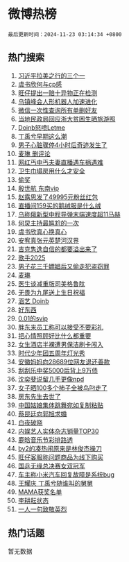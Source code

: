 # 微博热榜

`最后更新时间：2024-11-23 03:14:34 +0800`

## 热门搜索

1. [习近平拉美之行的三个一](https://m.weibo.cn/search?containerid=100103type%3D1%26t%3D10%26q%3D%23%E4%B9%A0%E8%BF%91%E5%B9%B3%E6%8B%89%E7%BE%8E%E4%B9%8B%E8%A1%8C%E7%9A%84%E4%B8%89%E4%B8%AA%E4%B8%80%23&stream_entry_id=51&isnewpage=1&extparam=seat%3D1%26cate%3D10103%26dgr%3D0%26filter_type%3Drealtimehot%26stream_entry_id%3D51%26c_type%3D51%26pos%3D0%26q%3D%2523%25E4%25B9%25A0%25E8%25BF%2591%25E5%25B9%25B3%25E6%258B%2589%25E7%25BE%258E%25E4%25B9%258B%25E8%25A1%258C%25E7%259A%2584%25E4%25B8%2589%25E4%25B8%25AA%25E4%25B8%2580%2523%26display_time%3D1732302873%26pre_seqid%3D17323028739400238092381)
1. [虞书欣何与cp感](https://m.weibo.cn/search?containerid=100103type%3D1%26t%3D10%26q%3D%23%E8%99%9E%E4%B9%A6%E6%AC%A3%E4%BD%95%E4%B8%8Ecp%E6%84%9F%23&stream_entry_id=31&isnewpage=1&extparam=seat%3D1%26flag%3D0%26lcate%3D5001%26filter_type%3Drealtimehot%26c_type%3D31%26q%3D%2523%25E8%2599%259E%25E4%25B9%25A6%25E6%25AC%25A3%25E4%25BD%2595%25E4%25B8%258Ecp%25E6%2584%259F%2523%26cate%3D5001%26realpos%3D1%26stream_entry_id%3D31%26pos%3D0%26band_rank%3D1%26dgr%3D0%26display_time%3D1732302873%26pre_seqid%3D17323028739400238092381)
1. [旺仔提出一赔十异物正在检测](https://m.weibo.cn/search?containerid=100103type%3D1%26t%3D10%26q%3D%23%E6%97%BA%E4%BB%94%E6%8F%90%E5%87%BA%E4%B8%80%E8%B5%94%E5%8D%81%E5%BC%82%E7%89%A9%E6%AD%A3%E5%9C%A8%E6%A3%80%E6%B5%8B%23&stream_entry_id=31&isnewpage=1&extparam=seat%3D1%26flag%3D2%26lcate%3D5001%26filter_type%3Drealtimehot%26c_type%3D31%26q%3D%2523%25E6%2597%25BA%25E4%25BB%2594%25E6%258F%2590%25E5%2587%25BA%25E4%25B8%2580%25E8%25B5%2594%25E5%258D%2581%25E5%25BC%2582%25E7%2589%25A9%25E6%25AD%25A3%25E5%259C%25A8%25E6%25A3%2580%25E6%25B5%258B%2523%26cate%3D5001%26realpos%3D2%26stream_entry_id%3D31%26pos%3D1%26band_rank%3D2%26dgr%3D0%26display_time%3D1732302873%26pre_seqid%3D17323028739400238092381)
1. [乌镇峰会人形机器人加速进化](https://m.weibo.cn/search?containerid=100103type%3D1%26t%3D10%26q%3D%23%E4%B9%8C%E9%95%87%E5%B3%B0%E4%BC%9A%E4%BA%BA%E5%BD%A2%E6%9C%BA%E5%99%A8%E4%BA%BA%E5%8A%A0%E9%80%9F%E8%BF%9B%E5%8C%96%23&stream_entry_id=31&isnewpage=1&extparam=seat%3D1%26flag%3D0%26lcate%3D5001%26filter_type%3Drealtimehot%26c_type%3D31%26q%3D%2523%25E4%25B9%258C%25E9%2595%2587%25E5%25B3%25B0%25E4%25BC%259A%25E4%25BA%25BA%25E5%25BD%25A2%25E6%259C%25BA%25E5%2599%25A8%25E4%25BA%25BA%25E5%258A%25A0%25E9%2580%259F%25E8%25BF%259B%25E5%258C%2596%2523%26cate%3D5001%26realpos%3D3%26stream_entry_id%3D31%26pos%3D2%26band_rank%3D3%26dgr%3D0%26display_time%3D1732302873%26pre_seqid%3D17323028739400238092381)
1. [微信一次性查询所有单删好友](https://m.weibo.cn/search?containerid=100103type%3D1%26t%3D10%26q%3D%23%E5%BE%AE%E4%BF%A1%E4%B8%80%E6%AC%A1%E6%80%A7%E6%9F%A5%E8%AF%A2%E6%89%80%E6%9C%89%E5%8D%95%E5%88%A0%E5%A5%BD%E5%8F%8B%23&stream_entry_id=31&isnewpage=1&extparam=seat%3D1%26flag%3D2%26lcate%3D5001%26filter_type%3Drealtimehot%26c_type%3D31%26q%3D%2523%25E5%25BE%25AE%25E4%25BF%25A1%25E4%25B8%2580%25E6%25AC%25A1%25E6%2580%25A7%25E6%259F%25A5%25E8%25AF%25A2%25E6%2589%2580%25E6%259C%2589%25E5%258D%2595%25E5%2588%25A0%25E5%25A5%25BD%25E5%258F%258B%2523%26cate%3D5001%26realpos%3D4%26stream_entry_id%3D31%26pos%3D3%26band_rank%3D4%26dgr%3D0%26display_time%3D1732302873%26pre_seqid%3D17323028739400238092381)
1. [当地民政局回应浙大贫困生晒旅游照](https://m.weibo.cn/search?containerid=100103type%3D1%26t%3D10%26q%3D%23%E5%BD%93%E5%9C%B0%E6%B0%91%E6%94%BF%E5%B1%80%E5%9B%9E%E5%BA%94%E6%B5%99%E5%A4%A7%E8%B4%AB%E5%9B%B0%E7%94%9F%E6%99%92%E6%97%85%E6%B8%B8%E7%85%A7%23&stream_entry_id=31&isnewpage=1&extparam=seat%3D1%26flag%3D1%26lcate%3D5001%26filter_type%3Drealtimehot%26c_type%3D31%26q%3D%2523%25E5%25BD%2593%25E5%259C%25B0%25E6%25B0%2591%25E6%2594%25BF%25E5%25B1%2580%25E5%259B%259E%25E5%25BA%2594%25E6%25B5%2599%25E5%25A4%25A7%25E8%25B4%25AB%25E5%259B%25B0%25E7%2594%259F%25E6%2599%2592%25E6%2597%2585%25E6%25B8%25B8%25E7%2585%25A7%2523%26cate%3D5001%26realpos%3D5%26stream_entry_id%3D31%26pos%3D4%26band_rank%3D5%26dgr%3D0%26display_time%3D1732302873%26pre_seqid%3D17323028739400238092381)
1. [Doinb怒喷Letme](https://m.weibo.cn/search?containerid=100103type%3D1%26t%3D10%26q%3D%23Doinb%E6%80%92%E5%96%B7Letme%23&stream_entry_id=31&isnewpage=1&extparam=seat%3D1%26flag%3D0%26lcate%3D5001%26filter_type%3Drealtimehot%26c_type%3D31%26q%3D%2523Doinb%25E6%2580%2592%25E5%2596%25B7Letme%2523%26cate%3D5001%26realpos%3D6%26stream_entry_id%3D31%26pos%3D5%26band_rank%3D6%26dgr%3D0%26display_time%3D1732302873%26pre_seqid%3D17323028739400238092381)
1. [丁禹兮早期这么潮](https://m.weibo.cn/search?containerid=100103type%3D1%26t%3D10%26q%3D%E4%B8%81%E7%A6%B9%E5%85%AE%E6%97%A9%E6%9C%9F%E8%BF%99%E4%B9%88%E6%BD%AE&stream_entry_id=31&isnewpage=1&extparam=seat%3D1%26flag%3D0%26lcate%3D5001%26filter_type%3Drealtimehot%26c_type%3D31%26q%3D%25E4%25B8%2581%25E7%25A6%25B9%25E5%2585%25AE%25E6%2597%25A9%25E6%259C%259F%25E8%25BF%2599%25E4%25B9%2588%25E6%25BD%25AE%26cate%3D5001%26realpos%3D7%26stream_entry_id%3D31%26pos%3D6%26band_rank%3D7%26dgr%3D0%26display_time%3D1732302873%26pre_seqid%3D17323028739400238092381)
1. [男子心脏骤停4小时后奇迹发生了](https://m.weibo.cn/search?containerid=100103type%3D1%26t%3D10%26q%3D%23%E7%94%B7%E5%AD%90%E5%BF%83%E8%84%8F%E9%AA%A4%E5%81%9C4%E5%B0%8F%E6%97%B6%E5%90%8E%E5%A5%87%E8%BF%B9%E5%8F%91%E7%94%9F%E4%BA%86%23&stream_entry_id=31&isnewpage=1&extparam=seat%3D1%26flag%3D0%26lcate%3D5001%26filter_type%3Drealtimehot%26c_type%3D31%26q%3D%2523%25E7%2594%25B7%25E5%25AD%2590%25E5%25BF%2583%25E8%2584%258F%25E9%25AA%25A4%25E5%2581%259C4%25E5%25B0%258F%25E6%2597%25B6%25E5%2590%258E%25E5%25A5%2587%25E8%25BF%25B9%25E5%258F%2591%25E7%2594%259F%25E4%25BA%2586%2523%26cate%3D5001%26realpos%3D8%26stream_entry_id%3D31%26pos%3D7%26band_rank%3D8%26dgr%3D0%26display_time%3D1732302873%26pre_seqid%3D17323028739400238092381)
1. [麦琳 删评论](https://m.weibo.cn/search?containerid=100103type%3D1%26t%3D10%26q%3D%E9%BA%A6%E7%90%B3+%E5%88%A0%E8%AF%84%E8%AE%BA&stream_entry_id=31&isnewpage=1&extparam=seat%3D1%26flag%3D0%26lcate%3D5001%26filter_type%3Drealtimehot%26c_type%3D31%26q%3D%25E9%25BA%25A6%25E7%2590%25B3%2520%25E5%2588%25A0%25E8%25AF%2584%25E8%25AE%25BA%26cate%3D5001%26realpos%3D9%26stream_entry_id%3D31%26pos%3D8%26band_rank%3D9%26dgr%3D0%26display_time%3D1732302873%26pre_seqid%3D17323028739400238092381)
1. [网红丐中丐夫妻直播遇车祸遇难](https://m.weibo.cn/search?containerid=100103type%3D1%26t%3D10%26q%3D%23%E7%BD%91%E7%BA%A2%E4%B8%90%E4%B8%AD%E4%B8%90%E5%A4%AB%E5%A6%BB%E7%9B%B4%E6%92%AD%E9%81%87%E8%BD%A6%E7%A5%B8%E9%81%87%E9%9A%BE%23&stream_entry_id=31&isnewpage=1&extparam=seat%3D1%26flag%3D1%26lcate%3D5001%26filter_type%3Drealtimehot%26c_type%3D31%26q%3D%2523%25E7%25BD%2591%25E7%25BA%25A2%25E4%25B8%2590%25E4%25B8%25AD%25E4%25B8%2590%25E5%25A4%25AB%25E5%25A6%25BB%25E7%259B%25B4%25E6%2592%25AD%25E9%2581%2587%25E8%25BD%25A6%25E7%25A5%25B8%25E9%2581%2587%25E9%259A%25BE%2523%26cate%3D5001%26realpos%3D10%26stream_entry_id%3D31%26pos%3D9%26band_rank%3D10%26dgr%3D0%26display_time%3D1732302873%26pre_seqid%3D17323028739400238092381)
1. [卫生巾塌房用什么才安全](https://m.weibo.cn/search?containerid=100103type%3D1%26t%3D10%26q%3D%23%E5%8D%AB%E7%94%9F%E5%B7%BE%E5%A1%8C%E6%88%BF%E7%94%A8%E4%BB%80%E4%B9%88%E6%89%8D%E5%AE%89%E5%85%A8%23&stream_entry_id=31&isnewpage=1&extparam=seat%3D1%26flag%3D0%26lcate%3D5001%26filter_type%3Drealtimehot%26c_type%3D31%26q%3D%2523%25E5%258D%25AB%25E7%2594%259F%25E5%25B7%25BE%25E5%25A1%258C%25E6%2588%25BF%25E7%2594%25A8%25E4%25BB%2580%25E4%25B9%2588%25E6%2589%258D%25E5%25AE%2589%25E5%2585%25A8%2523%26cate%3D5001%26realpos%3D11%26stream_entry_id%3D31%26pos%3D10%26band_rank%3D11%26dgr%3D0%26display_time%3D1732302873%26pre_seqid%3D17323028739400238092381)
1. [偷奖](https://m.weibo.cn/search?containerid=100103type%3D1%26t%3D10%26q%3D%E5%81%B7%E5%A5%96&stream_entry_id=31&isnewpage=1&extparam=seat%3D1%26flag%3D2%26lcate%3D5001%26filter_type%3Drealtimehot%26c_type%3D31%26q%3D%25E5%2581%25B7%25E5%25A5%2596%26cate%3D5001%26realpos%3D12%26stream_entry_id%3D31%26pos%3D11%26band_rank%3D12%26dgr%3D0%26display_time%3D1732302873%26pre_seqid%3D17323028739400238092381)
1. [殷世航 东南vip](https://m.weibo.cn/search?containerid=100103type%3D1%26t%3D10%26q%3D%E6%AE%B7%E4%B8%96%E8%88%AA+%E4%B8%9C%E5%8D%97vip&stream_entry_id=31&isnewpage=1&extparam=seat%3D1%26flag%3D1%26lcate%3D5001%26filter_type%3Drealtimehot%26c_type%3D31%26q%3D%25E6%25AE%25B7%25E4%25B8%2596%25E8%2588%25AA%2520%25E4%25B8%259C%25E5%258D%2597vip%26cate%3D5001%26realpos%3D13%26stream_entry_id%3D31%26pos%3D12%26band_rank%3D13%26dgr%3D0%26display_time%3D1732302873%26pre_seqid%3D17323028739400238092381)
1. [赵露思发了49995元粉丝红包](https://m.weibo.cn/search?containerid=100103type%3D1%26t%3D10%26q%3D%23%E8%B5%B5%E9%9C%B2%E6%80%9D%E5%8F%91%E4%BA%8649995%E5%85%83%E7%B2%89%E4%B8%9D%E7%BA%A2%E5%8C%85%23&stream_entry_id=31&isnewpage=1&extparam=seat%3D1%26flag%3D2%26lcate%3D5001%26filter_type%3Drealtimehot%26c_type%3D31%26q%3D%2523%25E8%25B5%25B5%25E9%259C%25B2%25E6%2580%259D%25E5%258F%2591%25E4%25BA%258649995%25E5%2585%2583%25E7%25B2%2589%25E4%25B8%259D%25E7%25BA%25A2%25E5%258C%2585%2523%26cate%3D5001%26realpos%3D14%26stream_entry_id%3D31%26pos%3D13%26band_rank%3D14%26dgr%3D0%26display_time%3D1732302873%26pre_seqid%3D17323028739400238092381)
1. [直播间159买的鹅绒服是什么绒](https://m.weibo.cn/search?containerid=100103type%3D1%26t%3D10%26q%3D%23%E7%9B%B4%E6%92%AD%E9%97%B4159%E4%B9%B0%E7%9A%84%E9%B9%85%E7%BB%92%E6%9C%8D%E6%98%AF%E4%BB%80%E4%B9%88%E7%BB%92%23&stream_entry_id=31&isnewpage=1&extparam=seat%3D1%26flag%3D0%26lcate%3D5001%26filter_type%3Drealtimehot%26c_type%3D31%26q%3D%2523%25E7%259B%25B4%25E6%2592%25AD%25E9%2597%25B4159%25E4%25B9%25B0%25E7%259A%2584%25E9%25B9%2585%25E7%25BB%2592%25E6%259C%258D%25E6%2598%25AF%25E4%25BB%2580%25E4%25B9%2588%25E7%25BB%2592%2523%26cate%3D5001%26realpos%3D15%26stream_entry_id%3D31%26pos%3D14%26band_rank%3D15%26dgr%3D0%26display_time%3D1732302873%26pre_seqid%3D17323028739400238092381)
1. [乌称俄新型中程导弹末端速度超11马赫](https://m.weibo.cn/search?containerid=100103type%3D1%26t%3D10%26q%3D%23%E4%B9%8C%E7%A7%B0%E4%BF%84%E6%96%B0%E5%9E%8B%E4%B8%AD%E7%A8%8B%E5%AF%BC%E5%BC%B9%E6%9C%AB%E7%AB%AF%E9%80%9F%E5%BA%A6%E8%B6%8511%E9%A9%AC%E8%B5%AB%23&stream_entry_id=31&isnewpage=1&extparam=seat%3D1%26flag%3D0%26lcate%3D5001%26filter_type%3Drealtimehot%26c_type%3D31%26q%3D%2523%25E4%25B9%258C%25E7%25A7%25B0%25E4%25BF%2584%25E6%2596%25B0%25E5%259E%258B%25E4%25B8%25AD%25E7%25A8%258B%25E5%25AF%25BC%25E5%25BC%25B9%25E6%259C%25AB%25E7%25AB%25AF%25E9%2580%259F%25E5%25BA%25A6%25E8%25B6%258511%25E9%25A9%25AC%25E8%25B5%25AB%2523%26cate%3D5001%26realpos%3D16%26stream_entry_id%3D31%26pos%3D15%26band_rank%3D16%26dgr%3D0%26display_time%3D1732302873%26pre_seqid%3D17323028739400238092381)
1. [何炅主持最尴尬的一次](https://m.weibo.cn/search?containerid=100103type%3D1%26t%3D10%26q%3D%E4%BD%95%E7%82%85%E4%B8%BB%E6%8C%81%E6%9C%80%E5%B0%B4%E5%B0%AC%E7%9A%84%E4%B8%80%E6%AC%A1&stream_entry_id=31&isnewpage=1&extparam=seat%3D1%26flag%3D2%26lcate%3D5001%26filter_type%3Drealtimehot%26c_type%3D31%26q%3D%25E4%25BD%2595%25E7%2582%2585%25E4%25B8%25BB%25E6%258C%2581%25E6%259C%2580%25E5%25B0%25B4%25E5%25B0%25AC%25E7%259A%2584%25E4%25B8%2580%25E6%25AC%25A1%26cate%3D5001%26realpos%3D17%26stream_entry_id%3D31%26pos%3D16%26band_rank%3D17%26dgr%3D0%26display_time%3D1732302873%26pre_seqid%3D17323028739400238092381)
1. [虞书欣真心换真心](https://m.weibo.cn/search?containerid=100103type%3D1%26t%3D10%26q%3D%23%E8%99%9E%E4%B9%A6%E6%AC%A3%E7%9C%9F%E5%BF%83%E6%8D%A2%E7%9C%9F%E5%BF%83%23&stream_entry_id=31&isnewpage=1&extparam=seat%3D1%26flag%3D0%26lcate%3D5001%26filter_type%3Drealtimehot%26c_type%3D31%26q%3D%2523%25E8%2599%259E%25E4%25B9%25A6%25E6%25AC%25A3%25E7%259C%259F%25E5%25BF%2583%25E6%258D%25A2%25E7%259C%259F%25E5%25BF%2583%2523%26cate%3D5001%26realpos%3D18%26stream_entry_id%3D31%26pos%3D17%26band_rank%3D18%26dgr%3D0%26display_time%3D1732302873%26pre_seqid%3D17323028739400238092381)
1. [安宥真张元英楚河汉界](https://m.weibo.cn/search?containerid=100103type%3D1%26t%3D10%26q%3D%23%E5%AE%89%E5%AE%A5%E7%9C%9F%E5%BC%A0%E5%85%83%E8%8B%B1%E6%A5%9A%E6%B2%B3%E6%B1%89%E7%95%8C%23&stream_entry_id=31&isnewpage=1&extparam=seat%3D1%26flag%3D0%26lcate%3D5001%26filter_type%3Drealtimehot%26c_type%3D31%26q%3D%2523%25E5%25AE%2589%25E5%25AE%25A5%25E7%259C%259F%25E5%25BC%25A0%25E5%2585%2583%25E8%258B%25B1%25E6%25A5%259A%25E6%25B2%25B3%25E6%25B1%2589%25E7%2595%258C%2523%26cate%3D5001%26realpos%3D19%26stream_entry_id%3D31%26pos%3D18%26band_rank%3D19%26dgr%3D0%26display_time%3D1732302873%26pre_seqid%3D17323028739400238092381)
1. [吉克隽逸自信的都要溢出来了](https://m.weibo.cn/search?containerid=100103type%3D1%26t%3D10%26q%3D%E5%90%89%E5%85%8B%E9%9A%BD%E9%80%B8%E8%87%AA%E4%BF%A1%E7%9A%84%E9%83%BD%E8%A6%81%E6%BA%A2%E5%87%BA%E6%9D%A5%E4%BA%86&stream_entry_id=31&isnewpage=1&extparam=seat%3D1%26flag%3D1%26lcate%3D5001%26filter_type%3Drealtimehot%26c_type%3D31%26q%3D%25E5%2590%2589%25E5%2585%258B%25E9%259A%25BD%25E9%2580%25B8%25E8%2587%25AA%25E4%25BF%25A1%25E7%259A%2584%25E9%2583%25BD%25E8%25A6%2581%25E6%25BA%25A2%25E5%2587%25BA%25E6%259D%25A5%25E4%25BA%2586%26cate%3D5001%26realpos%3D20%26stream_entry_id%3D31%26pos%3D19%26band_rank%3D20%26dgr%3D0%26display_time%3D1732302873%26pre_seqid%3D17323028739400238092381)
1. [歌手2025](https://m.weibo.cn/search?containerid=100103type%3D1%26t%3D10%26q%3D%E6%AD%8C%E6%89%8B2025&stream_entry_id=31&isnewpage=1&extparam=seat%3D1%26flag%3D0%26lcate%3D5001%26filter_type%3Drealtimehot%26c_type%3D31%26q%3D%25E6%25AD%258C%25E6%2589%258B2025%26cate%3D5001%26realpos%3D21%26stream_entry_id%3D31%26pos%3D20%26band_rank%3D21%26dgr%3D0%26display_time%3D1732302873%26pre_seqid%3D17323028739400238092381)
1. [男子花三千嫖娼后又偷走犯盗窃罪](https://m.weibo.cn/search?containerid=100103type%3D1%26t%3D10%26q%3D%23%E7%94%B7%E5%AD%90%E8%8A%B1%E4%B8%89%E5%8D%83%E5%AB%96%E5%A8%BC%E5%90%8E%E5%8F%88%E5%81%B7%E8%B5%B0%E7%8A%AF%E7%9B%97%E7%AA%83%E7%BD%AA%23&stream_entry_id=31&isnewpage=1&extparam=seat%3D1%26flag%3D0%26lcate%3D5001%26filter_type%3Drealtimehot%26c_type%3D31%26q%3D%2523%25E7%2594%25B7%25E5%25AD%2590%25E8%258A%25B1%25E4%25B8%2589%25E5%258D%2583%25E5%25AB%2596%25E5%25A8%25BC%25E5%2590%258E%25E5%258F%2588%25E5%2581%25B7%25E8%25B5%25B0%25E7%258A%25AF%25E7%259B%2597%25E7%25AA%2583%25E7%25BD%25AA%2523%26cate%3D5001%26realpos%3D22%26stream_entry_id%3D31%26pos%3D21%26band_rank%3D22%26dgr%3D0%26display_time%3D1732302873%26pre_seqid%3D17323028739400238092381)
1. [麦琳](https://m.weibo.cn/search?containerid=100103type%3D1%26t%3D10%26q%3D%E9%BA%A6%E7%90%B3&stream_entry_id=31&isnewpage=1&extparam=seat%3D1%26flag%3D0%26lcate%3D5001%26filter_type%3Drealtimehot%26c_type%3D31%26q%3D%25E9%25BA%25A6%25E7%2590%25B3%26cate%3D5001%26realpos%3D23%26stream_entry_id%3D31%26pos%3D22%26band_rank%3D23%26dgr%3D0%26display_time%3D1732302873%26pre_seqid%3D17323028739400238092381)
1. [医生谈减重版司美格鲁肽](https://m.weibo.cn/search?containerid=100103type%3D1%26t%3D10%26q%3D%23%E5%8C%BB%E7%94%9F%E8%B0%88%E5%87%8F%E9%87%8D%E7%89%88%E5%8F%B8%E7%BE%8E%E6%A0%BC%E9%B2%81%E8%82%BD%23&stream_entry_id=31&isnewpage=1&extparam=seat%3D1%26flag%3D0%26lcate%3D5001%26filter_type%3Drealtimehot%26c_type%3D31%26q%3D%2523%25E5%258C%25BB%25E7%2594%259F%25E8%25B0%2588%25E5%2587%258F%25E9%2587%258D%25E7%2589%2588%25E5%258F%25B8%25E7%25BE%258E%25E6%25A0%25BC%25E9%25B2%2581%25E8%2582%25BD%2523%26cate%3D5001%26realpos%3D24%26stream_entry_id%3D31%26pos%3D23%26band_rank%3D24%26dgr%3D0%26display_time%3D1732302873%26pre_seqid%3D17323028739400238092381)
1. [无畏为九尾送上生日祝福](https://m.weibo.cn/search?containerid=100103type%3D1%26t%3D10%26q%3D%23%E6%97%A0%E7%95%8F%E4%B8%BA%E4%B9%9D%E5%B0%BE%E9%80%81%E4%B8%8A%E7%94%9F%E6%97%A5%E7%A5%9D%E7%A6%8F%23&stream_entry_id=31&isnewpage=1&extparam=seat%3D1%26flag%3D1%26lcate%3D5001%26filter_type%3Drealtimehot%26c_type%3D31%26q%3D%2523%25E6%2597%25A0%25E7%2595%258F%25E4%25B8%25BA%25E4%25B9%259D%25E5%25B0%25BE%25E9%2580%2581%25E4%25B8%258A%25E7%2594%259F%25E6%2597%25A5%25E7%25A5%259D%25E7%25A6%258F%2523%26cate%3D5001%26realpos%3D25%26stream_entry_id%3D31%26pos%3D24%26band_rank%3D25%26dgr%3D0%26display_time%3D1732302873%26pre_seqid%3D17323028739400238092381)
1. [涵艺 Doinb](https://m.weibo.cn/search?containerid=100103type%3D1%26t%3D10%26q%3D%E6%B6%B5%E8%89%BA+Doinb&stream_entry_id=31&isnewpage=1&extparam=seat%3D1%26flag%3D0%26lcate%3D5001%26filter_type%3Drealtimehot%26c_type%3D31%26q%3D%25E6%25B6%25B5%25E8%2589%25BA%2520Doinb%26cate%3D5001%26realpos%3D26%26stream_entry_id%3D31%26pos%3D25%26band_rank%3D26%26dgr%3D0%26display_time%3D1732302873%26pre_seqid%3D17323028739400238092381)
1. [好东西](https://m.weibo.cn/search?containerid=100103type%3D1%26t%3D10%26q%3D%E5%A5%BD%E4%B8%9C%E8%A5%BF&stream_entry_id=31&isnewpage=1&extparam=seat%3D1%26flag%3D0%26lcate%3D5001%26filter_type%3Drealtimehot%26c_type%3D31%26q%3D%25E5%25A5%25BD%25E4%25B8%259C%25E8%25A5%25BF%26cate%3D5001%26realpos%3D27%26stream_entry_id%3D31%26pos%3D26%26band_rank%3D27%26dgr%3D0%26display_time%3D1732302873%26pre_seqid%3D17323028739400238092381)
1. [0.01的svip](https://m.weibo.cn/search?containerid=100103type%3D1%26t%3D10%26q%3D0.01%E7%9A%84svip&stream_entry_id=31&isnewpage=1&extparam=seat%3D1%26flag%3D0%26lcate%3D5001%26filter_type%3Drealtimehot%26c_type%3D31%26q%3D0.01%25E7%259A%2584svip%26cate%3D5001%26realpos%3D28%26stream_entry_id%3D31%26pos%3D27%26band_rank%3D28%26dgr%3D0%26display_time%3D1732302873%26pre_seqid%3D17323028739400238092381)
1. [胖东来员工称可以接受不要彩礼](https://m.weibo.cn/search?containerid=100103type%3D1%26t%3D10%26q%3D%23%E8%83%96%E4%B8%9C%E6%9D%A5%E5%91%98%E5%B7%A5%E7%A7%B0%E5%8F%AF%E4%BB%A5%E6%8E%A5%E5%8F%97%E4%B8%8D%E8%A6%81%E5%BD%A9%E7%A4%BC%23&stream_entry_id=31&isnewpage=1&extparam=seat%3D1%26flag%3D0%26lcate%3D5001%26filter_type%3Drealtimehot%26c_type%3D31%26q%3D%2523%25E8%2583%2596%25E4%25B8%259C%25E6%259D%25A5%25E5%2591%2598%25E5%25B7%25A5%25E7%25A7%25B0%25E5%258F%25AF%25E4%25BB%25A5%25E6%258E%25A5%25E5%258F%2597%25E4%25B8%258D%25E8%25A6%2581%25E5%25BD%25A9%25E7%25A4%25BC%2523%26cate%3D5001%26realpos%3D29%26stream_entry_id%3D31%26pos%3D28%26band_rank%3D29%26dgr%3D0%26display_time%3D1732302873%26pre_seqid%3D17323028739400238092381)
1. [把心情照顾好比什么都重要](https://m.weibo.cn/search?containerid=100103type%3D1%26t%3D10%26q%3D%23%E6%8A%8A%E5%BF%83%E6%83%85%E7%85%A7%E9%A1%BE%E5%A5%BD%E6%AF%94%E4%BB%80%E4%B9%88%E9%83%BD%E9%87%8D%E8%A6%81%23&stream_entry_id=31&isnewpage=1&extparam=seat%3D1%26flag%3D0%26lcate%3D5001%26filter_type%3Drealtimehot%26c_type%3D31%26q%3D%2523%25E6%258A%258A%25E5%25BF%2583%25E6%2583%2585%25E7%2585%25A7%25E9%25A1%25BE%25E5%25A5%25BD%25E6%25AF%2594%25E4%25BB%2580%25E4%25B9%2588%25E9%2583%25BD%25E9%2587%258D%25E8%25A6%2581%2523%26cate%3D5001%26realpos%3D30%26stream_entry_id%3D31%26pos%3D29%26band_rank%3D30%26dgr%3D0%26display_time%3D1732302873%26pre_seqid%3D17323028739400238092381)
1. [女生酒店半裸遭男保洁刷卡闯入](https://m.weibo.cn/search?containerid=100103type%3D1%26t%3D10%26q%3D%23%E5%A5%B3%E7%94%9F%E9%85%92%E5%BA%97%E5%8D%8A%E8%A3%B8%E9%81%AD%E7%94%B7%E4%BF%9D%E6%B4%81%E5%88%B7%E5%8D%A1%E9%97%AF%E5%85%A5%23&stream_entry_id=31&isnewpage=1&extparam=seat%3D1%26flag%3D0%26lcate%3D5001%26filter_type%3Drealtimehot%26c_type%3D31%26q%3D%2523%25E5%25A5%25B3%25E7%2594%259F%25E9%2585%2592%25E5%25BA%2597%25E5%258D%258A%25E8%25A3%25B8%25E9%2581%25AD%25E7%2594%25B7%25E4%25BF%259D%25E6%25B4%2581%25E5%2588%25B7%25E5%258D%25A1%25E9%2597%25AF%25E5%2585%25A5%2523%26cate%3D5001%26realpos%3D31%26stream_entry_id%3D31%26pos%3D30%26band_rank%3D31%26dgr%3D0%26display_time%3D1732302873%26pre_seqid%3D17323028739400238092381)
1. [时代少年团五周年灯光秀](https://m.weibo.cn/search?containerid=100103type%3D1%26t%3D10%26q%3D%E6%97%B6%E4%BB%A3%E5%B0%91%E5%B9%B4%E5%9B%A2%E4%BA%94%E5%91%A8%E5%B9%B4%E7%81%AF%E5%85%89%E7%A7%80&stream_entry_id=31&isnewpage=1&extparam=seat%3D1%26flag%3D0%26lcate%3D5001%26filter_type%3Drealtimehot%26c_type%3D31%26q%3D%25E6%2597%25B6%25E4%25BB%25A3%25E5%25B0%2591%25E5%25B9%25B4%25E5%259B%25A2%25E4%25BA%2594%25E5%2591%25A8%25E5%25B9%25B4%25E7%2581%25AF%25E5%2585%2589%25E7%25A7%2580%26cate%3D5001%26realpos%3D32%26stream_entry_id%3D31%26pos%3D31%26band_rank%3D32%26dgr%3D0%26display_time%3D1732302873%26pre_seqid%3D17323028739400238092381)
1. [安徽妈妈向28689位网友退还善款](https://m.weibo.cn/search?containerid=100103type%3D1%26t%3D10%26q%3D%23%E5%AE%89%E5%BE%BD%E5%A6%88%E5%A6%88%E5%90%9128689%E4%BD%8D%E7%BD%91%E5%8F%8B%E9%80%80%E8%BF%98%E5%96%84%E6%AC%BE%23&stream_entry_id=31&isnewpage=1&extparam=seat%3D1%26flag%3D0%26lcate%3D5001%26filter_type%3Drealtimehot%26c_type%3D31%26q%3D%2523%25E5%25AE%2589%25E5%25BE%25BD%25E5%25A6%2588%25E5%25A6%2588%25E5%2590%259128689%25E4%25BD%258D%25E7%25BD%2591%25E5%258F%258B%25E9%2580%2580%25E8%25BF%2598%25E5%2596%2584%25E6%25AC%25BE%2523%26cate%3D5001%26realpos%3D33%26stream_entry_id%3D31%26pos%3D32%26band_rank%3D33%26dgr%3D0%26display_time%3D1732302873%26pre_seqid%3D17323028739400238092381)
1. [刮刮乐中奖5000后背上9万债](https://m.weibo.cn/search?containerid=100103type%3D1%26t%3D10%26q%3D%23%E5%88%AE%E5%88%AE%E4%B9%90%E4%B8%AD%E5%A5%965000%E5%90%8E%E8%83%8C%E4%B8%8A9%E4%B8%87%E5%80%BA%23&stream_entry_id=31&isnewpage=1&extparam=seat%3D1%26flag%3D0%26lcate%3D5001%26filter_type%3Drealtimehot%26c_type%3D31%26q%3D%2523%25E5%2588%25AE%25E5%2588%25AE%25E4%25B9%2590%25E4%25B8%25AD%25E5%25A5%25965000%25E5%2590%258E%25E8%2583%258C%25E4%25B8%258A9%25E4%25B8%2587%25E5%2580%25BA%2523%26cate%3D5001%26realpos%3D34%26stream_entry_id%3D31%26pos%3D33%26band_rank%3D34%26dgr%3D0%26display_time%3D1732302873%26pre_seqid%3D17323028739400238092381)
1. [沈奕斐说留几手更像npd](https://m.weibo.cn/search?containerid=100103type%3D1%26t%3D10%26q%3D%23%E6%B2%88%E5%A5%95%E6%96%90%E8%AF%B4%E7%95%99%E5%87%A0%E6%89%8B%E6%9B%B4%E5%83%8Fnpd%23&stream_entry_id=31&isnewpage=1&extparam=seat%3D1%26flag%3D0%26lcate%3D5001%26filter_type%3Drealtimehot%26c_type%3D31%26q%3D%2523%25E6%25B2%2588%25E5%25A5%2595%25E6%2596%2590%25E8%25AF%25B4%25E7%2595%2599%25E5%2587%25A0%25E6%2589%258B%25E6%259B%25B4%25E5%2583%258Fnpd%2523%26cate%3D5001%26realpos%3D35%26stream_entry_id%3D31%26pos%3D34%26band_rank%3D35%26dgr%3D0%26display_time%3D1732302873%26pre_seqid%3D17323028739400238092381)
1. [女子晒100多个柿子全被鸟叼走了](https://m.weibo.cn/search?containerid=100103type%3D1%26t%3D10%26q%3D%23%E5%A5%B3%E5%AD%90%E6%99%92100%E5%A4%9A%E4%B8%AA%E6%9F%BF%E5%AD%90%E5%85%A8%E8%A2%AB%E9%B8%9F%E5%8F%BC%E8%B5%B0%E4%BA%86%23&stream_entry_id=31&isnewpage=1&extparam=seat%3D1%26flag%3D0%26lcate%3D5001%26filter_type%3Drealtimehot%26c_type%3D31%26q%3D%2523%25E5%25A5%25B3%25E5%25AD%2590%25E6%2599%2592100%25E5%25A4%259A%25E4%25B8%25AA%25E6%259F%25BF%25E5%25AD%2590%25E5%2585%25A8%25E8%25A2%25AB%25E9%25B8%259F%25E5%258F%25BC%25E8%25B5%25B0%25E4%25BA%2586%2523%26cate%3D5001%26realpos%3D36%26stream_entry_id%3D31%26pos%3D35%26band_rank%3D36%26dgr%3D0%26display_time%3D1732302873%26pre_seqid%3D17323028739400238092381)
1. [房东先生去世了](https://m.weibo.cn/search?containerid=100103type%3D1%26t%3D10%26q%3D%23%E6%88%BF%E4%B8%9C%E5%85%88%E7%94%9F%E5%8E%BB%E4%B8%96%E4%BA%86%23&stream_entry_id=31&isnewpage=1&extparam=seat%3D1%26flag%3D0%26lcate%3D5001%26filter_type%3Drealtimehot%26c_type%3D31%26q%3D%2523%25E6%2588%25BF%25E4%25B8%259C%25E5%2585%2588%25E7%2594%259F%25E5%258E%25BB%25E4%25B8%2596%25E4%25BA%2586%2523%26cate%3D5001%26realpos%3D37%26stream_entry_id%3D31%26pos%3D36%26band_rank%3D37%26dgr%3D0%26display_time%3D1732302873%26pre_seqid%3D17323028739400238092381)
1. [中国姑娘集体跳舞宛如复制粘贴](https://m.weibo.cn/search?containerid=100103type%3D1%26t%3D10%26q%3D%23%E4%B8%AD%E5%9B%BD%E5%A7%91%E5%A8%98%E9%9B%86%E4%BD%93%E8%B7%B3%E8%88%9E%E5%AE%9B%E5%A6%82%E5%A4%8D%E5%88%B6%E7%B2%98%E8%B4%B4%23&stream_entry_id=31&isnewpage=1&extparam=seat%3D1%26flag%3D1%26lcate%3D5001%26filter_type%3Drealtimehot%26c_type%3D31%26q%3D%2523%25E4%25B8%25AD%25E5%259B%25BD%25E5%25A7%2591%25E5%25A8%2598%25E9%259B%2586%25E4%25BD%2593%25E8%25B7%25B3%25E8%2588%259E%25E5%25AE%259B%25E5%25A6%2582%25E5%25A4%258D%25E5%2588%25B6%25E7%25B2%2598%25E8%25B4%25B4%2523%26cate%3D5001%26realpos%3D38%26stream_entry_id%3D31%26pos%3D37%26band_rank%3D38%26dgr%3D0%26display_time%3D1732302873%26pre_seqid%3D17323028739400238092381)
1. [蔡昆廷向郭旭求婚](https://m.weibo.cn/search?containerid=100103type%3D1%26t%3D10%26q%3D%23%E8%94%A1%E6%98%86%E5%BB%B7%E5%90%91%E9%83%AD%E6%97%AD%E6%B1%82%E5%A9%9A%23&stream_entry_id=31&isnewpage=1&extparam=seat%3D1%26flag%3D0%26lcate%3D5001%26filter_type%3Drealtimehot%26c_type%3D31%26q%3D%2523%25E8%2594%25A1%25E6%2598%2586%25E5%25BB%25B7%25E5%2590%2591%25E9%2583%25AD%25E6%2597%25AD%25E6%25B1%2582%25E5%25A9%259A%2523%26cate%3D5001%26realpos%3D39%26stream_entry_id%3D31%26pos%3D38%26band_rank%3D39%26dgr%3D0%26display_time%3D1732302873%26pre_seqid%3D17323028739400238092381)
1. [白夜破晓](https://m.weibo.cn/search?containerid=100103type%3D1%26t%3D10%26q%3D%E7%99%BD%E5%A4%9C%E7%A0%B4%E6%99%93&stream_entry_id=31&isnewpage=1&extparam=seat%3D1%26flag%3D1%26lcate%3D5001%26filter_type%3Drealtimehot%26c_type%3D31%26q%3D%25E7%2599%25BD%25E5%25A4%259C%25E7%25A0%25B4%25E6%2599%2593%26cate%3D5001%26realpos%3D40%26stream_entry_id%3D31%26pos%3D39%26band_rank%3D40%26dgr%3D0%26display_time%3D1732302873%26pre_seqid%3D17323028739400238092381)
1. [内娱艺人实体杂志销量TOP30](https://m.weibo.cn/search?containerid=100103type%3D1%26t%3D10%26q%3D%23%E5%86%85%E5%A8%B1%E8%89%BA%E4%BA%BA%E5%AE%9E%E4%BD%93%E6%9D%82%E5%BF%97%E9%94%80%E9%87%8FTOP30%23&stream_entry_id=31&isnewpage=1&extparam=seat%3D1%26flag%3D0%26lcate%3D5001%26filter_type%3Drealtimehot%26c_type%3D31%26q%3D%2523%25E5%2586%2585%25E5%25A8%25B1%25E8%2589%25BA%25E4%25BA%25BA%25E5%25AE%259E%25E4%25BD%2593%25E6%259D%2582%25E5%25BF%2597%25E9%2594%2580%25E9%2587%258FTOP30%2523%26cate%3D5001%26realpos%3D41%26stream_entry_id%3D31%26pos%3D40%26band_rank%3D41%26dgr%3D0%26display_time%3D1732302873%26pre_seqid%3D17323028739400238092381)
1. [鹿晗音乐节彩排路透](https://m.weibo.cn/search?containerid=100103type%3D1%26t%3D10%26q%3D%E9%B9%BF%E6%99%97%E9%9F%B3%E4%B9%90%E8%8A%82%E5%BD%A9%E6%8E%92%E8%B7%AF%E9%80%8F&stream_entry_id=31&isnewpage=1&extparam=seat%3D1%26flag%3D0%26lcate%3D5001%26filter_type%3Drealtimehot%26c_type%3D31%26q%3D%25E9%25B9%25BF%25E6%2599%2597%25E9%259F%25B3%25E4%25B9%2590%25E8%258A%2582%25E5%25BD%25A9%25E6%258E%2592%25E8%25B7%25AF%25E9%2580%258F%26cate%3D5001%26realpos%3D42%26stream_entry_id%3D31%26pos%3D41%26band_rank%3D42%26dgr%3D0%26display_time%3D1732302873%26pre_seqid%3D17323028739400238092381)
1. [by2的凑热闹原来是林俊杰操刀](https://m.weibo.cn/search?containerid=100103type%3D1%26t%3D10%26q%3Dby2%E7%9A%84%E5%87%91%E7%83%AD%E9%97%B9%E5%8E%9F%E6%9D%A5%E6%98%AF%E6%9E%97%E4%BF%8A%E6%9D%B0%E6%93%8D%E5%88%80&stream_entry_id=31&isnewpage=1&extparam=seat%3D1%26flag%3D0%26lcate%3D5001%26filter_type%3Drealtimehot%26c_type%3D31%26q%3Dby2%25E7%259A%2584%25E5%2587%2591%25E7%2583%25AD%25E9%2597%25B9%25E5%258E%259F%25E6%259D%25A5%25E6%2598%25AF%25E6%259E%2597%25E4%25BF%258A%25E6%259D%25B0%25E6%2593%258D%25E5%2588%2580%26cate%3D5001%26realpos%3D43%26stream_entry_id%3D31%26pos%3D42%26band_rank%3D43%26dgr%3D0%26display_time%3D1732302873%26pre_seqid%3D17323028739400238092381)
1. [旺仔客服称问题商品为线下购买](https://m.weibo.cn/search?containerid=100103type%3D1%26t%3D10%26q%3D%23%E6%97%BA%E4%BB%94%E5%AE%A2%E6%9C%8D%E7%A7%B0%E9%97%AE%E9%A2%98%E5%95%86%E5%93%81%E4%B8%BA%E7%BA%BF%E4%B8%8B%E8%B4%AD%E4%B9%B0%23&stream_entry_id=31&isnewpage=1&extparam=seat%3D1%26flag%3D0%26lcate%3D5001%26filter_type%3Drealtimehot%26c_type%3D31%26q%3D%2523%25E6%2597%25BA%25E4%25BB%2594%25E5%25AE%25A2%25E6%259C%258D%25E7%25A7%25B0%25E9%2597%25AE%25E9%25A2%2598%25E5%2595%2586%25E5%2593%2581%25E4%25B8%25BA%25E7%25BA%25BF%25E4%25B8%258B%25E8%25B4%25AD%25E4%25B9%25B0%2523%26cate%3D5001%26realpos%3D44%26stream_entry_id%3D31%26pos%3D43%26band_rank%3D44%26dgr%3D0%26display_time%3D1732302873%26pre_seqid%3D17323028739400238092381)
1. [国乒无缘总决赛女双冠军](https://m.weibo.cn/search?containerid=100103type%3D1%26t%3D10%26q%3D%23%E5%9B%BD%E4%B9%92%E6%97%A0%E7%BC%98%E6%80%BB%E5%86%B3%E8%B5%9B%E5%A5%B3%E5%8F%8C%E5%86%A0%E5%86%9B%23&stream_entry_id=31&isnewpage=1&extparam=seat%3D1%26flag%3D0%26lcate%3D5001%26filter_type%3Drealtimehot%26c_type%3D31%26q%3D%2523%25E5%259B%25BD%25E4%25B9%2592%25E6%2597%25A0%25E7%25BC%2598%25E6%2580%25BB%25E5%2586%25B3%25E8%25B5%259B%25E5%25A5%25B3%25E5%258F%258C%25E5%2586%25A0%25E5%2586%259B%2523%26cate%3D5001%26realpos%3D45%26stream_entry_id%3D31%26pos%3D44%26band_rank%3D45%26dgr%3D0%26display_time%3D1732302873%26pre_seqid%3D17323028739400238092381)
1. [车主称小米汽车回复故障是系统bug](https://m.weibo.cn/search?containerid=100103type%3D1%26t%3D10%26q%3D%23%E8%BD%A6%E4%B8%BB%E7%A7%B0%E5%B0%8F%E7%B1%B3%E6%B1%BD%E8%BD%A6%E5%9B%9E%E5%A4%8D%E6%95%85%E9%9A%9C%E6%98%AF%E7%B3%BB%E7%BB%9Fbug%23&stream_entry_id=31&isnewpage=1&extparam=seat%3D1%26flag%3D1%26lcate%3D5001%26filter_type%3Drealtimehot%26c_type%3D31%26q%3D%2523%25E8%25BD%25A6%25E4%25B8%25BB%25E7%25A7%25B0%25E5%25B0%258F%25E7%25B1%25B3%25E6%25B1%25BD%25E8%25BD%25A6%25E5%259B%259E%25E5%25A4%258D%25E6%2595%2585%25E9%259A%259C%25E6%2598%25AF%25E7%25B3%25BB%25E7%25BB%259Fbug%2523%26cate%3D5001%26realpos%3D46%26stream_entry_id%3D31%26pos%3D45%26band_rank%3D46%26dgr%3D0%26display_time%3D1732302873%26pre_seqid%3D17323028739400238092381)
1. [王耀庆 丁禹兮随谁叫的舅舅](https://m.weibo.cn/search?containerid=100103type%3D1%26t%3D10%26q%3D%E7%8E%8B%E8%80%80%E5%BA%86+%E4%B8%81%E7%A6%B9%E5%85%AE%E9%9A%8F%E8%B0%81%E5%8F%AB%E7%9A%84%E8%88%85%E8%88%85&stream_entry_id=31&isnewpage=1&extparam=seat%3D1%26flag%3D0%26lcate%3D5001%26filter_type%3Drealtimehot%26c_type%3D31%26q%3D%25E7%258E%258B%25E8%2580%2580%25E5%25BA%2586%2520%25E4%25B8%2581%25E7%25A6%25B9%25E5%2585%25AE%25E9%259A%258F%25E8%25B0%2581%25E5%258F%25AB%25E7%259A%2584%25E8%2588%2585%25E8%2588%2585%26cate%3D5001%26realpos%3D47%26stream_entry_id%3D31%26pos%3D46%26band_rank%3D47%26dgr%3D0%26display_time%3D1732302873%26pre_seqid%3D17323028739400238092381)
1. [MAMA获奖名单](https://m.weibo.cn/search?containerid=100103type%3D1%26t%3D10%26q%3D%23MAMA%E8%8E%B7%E5%A5%96%E5%90%8D%E5%8D%95%23&stream_entry_id=31&isnewpage=1&extparam=seat%3D1%26flag%3D0%26lcate%3D5001%26filter_type%3Drealtimehot%26c_type%3D31%26q%3D%2523MAMA%25E8%258E%25B7%25E5%25A5%2596%25E5%2590%258D%25E5%258D%2595%2523%26cate%3D5001%26realpos%3D48%26stream_entry_id%3D31%26pos%3D47%26band_rank%3D48%26dgr%3D0%26display_time%3D1732302873%26pre_seqid%3D17323028739400238092381)
1. [李耕耘状态](https://m.weibo.cn/search?containerid=100103type%3D1%26t%3D10%26q%3D%E6%9D%8E%E8%80%95%E8%80%98%E7%8A%B6%E6%80%81&stream_entry_id=31&isnewpage=1&extparam=seat%3D1%26flag%3D0%26lcate%3D5001%26filter_type%3Drealtimehot%26c_type%3D31%26q%3D%25E6%259D%258E%25E8%2580%2595%25E8%2580%2598%25E7%258A%25B6%25E6%2580%2581%26cate%3D5001%26realpos%3D49%26stream_entry_id%3D31%26pos%3D48%26band_rank%3D49%26dgr%3D0%26display_time%3D1732302873%26pre_seqid%3D17323028739400238092381)
1. [一人一句致敬英烈](https://m.weibo.cn/search?containerid=100103type%3D1%26t%3D10%26q%3D%23%E4%B8%80%E4%BA%BA%E4%B8%80%E5%8F%A5%E8%87%B4%E6%95%AC%E8%8B%B1%E7%83%88%23&stream_entry_id=31&isnewpage=1&extparam=seat%3D1%26flag%3D1%26lcate%3D5001%26filter_type%3Drealtimehot%26c_type%3D31%26q%3D%2523%25E4%25B8%2580%25E4%25BA%25BA%25E4%25B8%2580%25E5%258F%25A5%25E8%2587%25B4%25E6%2595%25AC%25E8%258B%25B1%25E7%2583%2588%2523%26cate%3D5001%26realpos%3D50%26stream_entry_id%3D31%26pos%3D49%26band_rank%3D50%26dgr%3D0%26display_time%3D1732302873%26pre_seqid%3D17323028739400238092381)

## 热门话题

暂无数据
